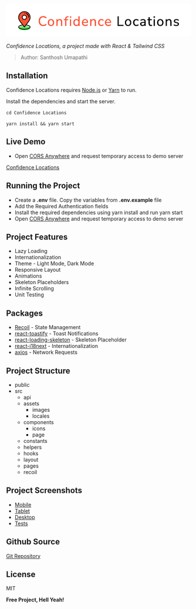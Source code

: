 ![image](https://raw.githubusercontent.com/Santhosh-Umapathi/React-Confidence-Locations/project_assets/images/logo.png)

_Confidence Locations, a project made with React & Tailwind CSS_

> Author: Santhosh Umapathi

## Installation

Confidence Locations requires [Node.js](https://nodejs.org/) or [Yarn](https://yarnpkg.com/) to run.

Install the dependencies and start the server.

```brew
cd Confidence Locations
```

```brew
yarn install && yarn start
```

## Live Demo

- Open [CORS Anywhere](https://cors-anywhere.herokuapp.com/corsdemo) and request temporary access to demo server

[Confidence Locations](https://confidence-locations.web.app/)

## Running the Project

- Create a **.env** file. Copy the variables from **.env.example** file
- Add the Required Authentication fields
- Install the required dependencies using yarn install and run yarn start
- Open [CORS Anywhere](https://cors-anywhere.herokuapp.com/corsdemo) and request temporary access to demo server

## Project Features

- Lazy Loading
- Internationalization
- Theme - Light Mode, Dark Mode
- Responsive Layout
- Animations
- Skeleton Placeholders
- Infinite Scrolling
- Unit Testing

## Packages

- [Recoil](https://recoiljs.org/) - State Management
- [react-toastify](https://github.com/fkhadra/react-toastify#readme) - Toast Notifications
- [react-loading-skeleton](https://github.com/dvtng/react-loading-skeleton#readme) - Skeleton Placeholder
- [react-i18next](https://react.i18next.com/) - Internationalization
- [axios](https://axios-http.com/) - Network Requests

## Project Structure

- public
- src
  - api
  - assets
    - images
    - locales
  - components
    - icons
    - page
  - constants
  - helpers
  - hooks
  - layout
  - pages
  - recoil

## Project Screenshots

- [Mobile](https://github.com/Santhosh-Umapathi/React-Confidence-Locations/tree/project_assets/images/Screenshots/Mobile)
- [Tablet](https://github.com/Santhosh-Umapathi/React-Confidence-Locations/tree/project_assets/images/Screenshots/Tablet)
- [Desktop](https://github.com/Santhosh-Umapathi/React-Confidence-Locations/tree/project_assets/images/Screenshots/Desktop)
- [Tests](https://github.com/Santhosh-Umapathi/React-Confidence-Locations/tree/project_assets/images/Screenshots/Tests)

## Github Source

[Git Repository](https://github.com/Santhosh-Umapathi/React-Confidence-Locations)

## License

MIT

**Free Project, Hell Yeah!**
